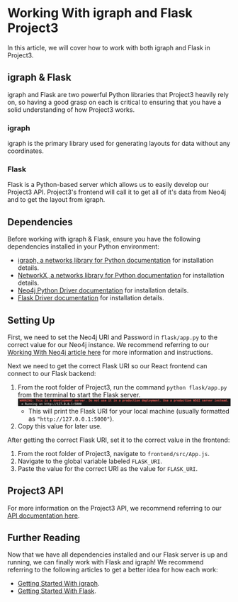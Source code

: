# Working With igraph and Flask Project3

In this article, we will cover how to work with both igraph and Flask in Project3.

## igraph & Flask

igraph and Flask are two powerful Python libraries that Project3 heavily rely on, so having a good grasp on each is critical to ensuring that you have a solid understanding of how Project3 works.

### igraph
igraph is the primary library used for generating layouts for data without any coordinates.

### Flask
Flask is a Python-based server which allows us to easily develop our Project3 API. Project3's frontend will call it to get all of it's data from Neo4j and to get the layout from igraph.

## Dependencies

Before working with igraph & Flask, ensure you have the following dependencies installed in your Python environment:
- [igraph, a networks library for Python documentation](https://igraph.org/python/tutorial/0.9.8/install.html) for installation details.
- [NetworkX, a networks library for Python documentation](https://networkx.org/documentation/stable/install.html) for installation details.
- [Neo4j Python Driver documentation](https://neo4j.com/docs/api/python-driver/current/) for installation details.
- [Flask Driver documentation](https://flask.palletsprojects.com/en/stable/installation/) for installation details.

## Setting Up

First, we need to set the Neo4j URI and Password in `flask/app.py` to the correct value for our Neo4j instance. We recommend referring to our [Working With Neo4j article here](workingWithNeo4j.md) for more information and instructions.

Next we need to get the correct Flask URI so our React frontend can connect to our Flask backend:
1. From the root folder of Project3, run the command `python flask/app.py` from the terminal to start the Flask server.
    ![Flask Example](images/flask_add.png)
    - This will print the Flask URI for your local machine (usually formatted as `"http://127.0.0.1:5000"`).
2. Copy this value for later use.


After getting the correct Flask URI, set it to the correct value in the frontend:
1. From the root folder of Project3, navigate to `frontend/src/App.js`.
2. Navigate to the global variable labeled `FLASK_URI`.
3. Paste the value for the correct URI as the value for `FLASK_URI`.

## Project3 API

For more information on the Project3 API, we recommend referring to our [API documentation here](../../api/flaskAPI.md).

## Further Reading

Now that we have all dependencies installed and our Flask server is up and running, we can finally work with Flask and igraph! We recommend referring to the following articles to get a better idea for how each work:
- [Getting Started With igraph](https://igraph.org/python/tutorial/0.9.8/tutorial.html).
- [Getting Started With Flask](https://www.geeksforgeeks.org/flask-tutorial/).

